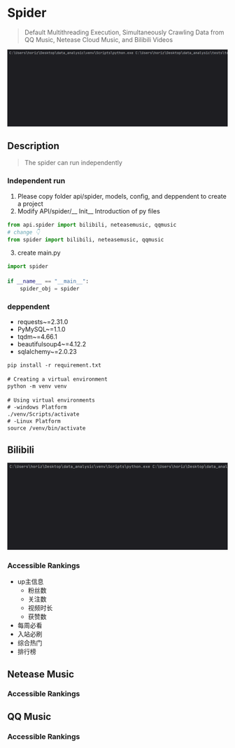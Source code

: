 # Spider 
> Default Multithreading Execution, Simultaneously Crawling Data from QQ Music, Netease Cloud Music, and Bilibili Videos

![console_run](https://github.com/hz157/DataAnalysic/blob/8e81eea51d0bbdb748aa08ce98ccae6d511dce83/git_doc/img/spider_multithreading_execution.gif)


## Description
> The spider can run independently

### Independent run
1. Please copy folder api/spider, models, config, and deppendent to create a project
2. Modify API/spider/__ Init__ Introduction of py files
```python
from api.spider import bilibili, neteasemusic, qqmusic
# change 👇
from spider import bilibili, neteasemusic, qqmusic
```
3. create main.py
```python
import spider

if __name__ == "__main__":
    spider_obj = spider
```

### deppendent
- requests~=2.31.0
- PyMySQL~=1.1.0
- tqdm~=4.66.1
- beautifulsoup4~=4.12.2
- sqlalchemy~=2.0.23
```shell
pip install -r requirement.txt

# Creating a virtual environment
python -m venv venv

# Using virtual environments
# -windows Platform
./venv/Scripts/activate
# -Linux Platform
source /venv/bin/activate
```


## Bilibili
![bilibili_console](https://github.com/hz157/DataAnalysic/blob/36b12a90505efb5a97528cb6cff997e6c52dec01/git_doc/img/bilibili_console.gif)
### Accessible Rankings
- up主信息
  - 粉丝数
  - 关注数
  - 视频时长
  - 获赞数
- 每周必看
- 入站必刷
- 综合热门
- 排行榜 

## Netease Music
### Accessible Rankings


## QQ Music
### Accessible Rankings



